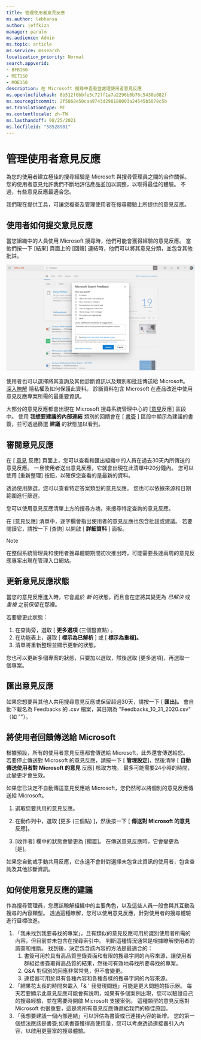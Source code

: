 ```yaml
---
title: 管理使用者意見反應
ms.author: lebhansa
author: jeffkizn
manager: parulm
ms.audience: Admin
ms.topic: article
ms.service: mssearch
localization_priority: Normal
search.appverid:
- BFB160
- MET150
- MOE150
description: 在 Microsoft 搜尋中查看並處理使用者意見反應
ms.openlocfilehash: 8b512f0bbfe5c72ff1a7a2296b0b76c5430e082f
ms.sourcegitcommit: 2f5868e50caa9743d298188003a24545b5078c5b
ms.translationtype: MT
ms.contentlocale: zh-TW
ms.lasthandoff: 08/25/2021
ms.locfileid: "58528981"
---
```

# <a name="managing-user-feedback"></a>管理使用者意見反應

為您的使用者建立極佳的搜尋經驗是 Microsoft 與搜尋管理員之間的合作關係。 您的使用者意見允許我們不斷地評估產品並加以調整，以取得最佳的體驗。 不過，有些意見反應最適合您。

我們現在提供工具，可讓您複查及管理使用者在搜尋體驗上所提供的意見反應。

## <a name="how-users-submit-feedback"></a>使用者如何提交意見反應

當您組織中的人員使用 Microsoft 搜尋時，他們可能會獲得經驗的意見反應。 當他們按一下 [結果] 頁面上的 [回饋] 連結時，他們可以將其意見分類，並包含其他批註。

![全域意見反應表單。](media/feedback/feedback-global-dialog.png)

使用者也可以選擇將其查詢及其他診斷資訊以及類別和批註傳送給 Microsoft。 [深入瞭解](https://privacy.microsoft.com/en-US/privacystatement) 隱私權及如何保護此資料。 診斷資料包含 Microsoft 在產品改進中使用意見反應專案所需的最重要資訊。

大部分的意見反應都會出現在 Microsoft 搜尋系統管理中心的 [[意見](https://admin.microsoft.com/Adminportal/Home#/MicrosoftSearch/feedback)反應] 區段中。 使用 **我想要建議的內部連結** 類別的回饋會在 [ [書簽](https://admin-ignite.microsoft.com/Adminportal/Home#/MicrosoftSearch/bookmarks) ] 區段中顯示為建議的書簽，並可透過篩選 **建議** 的狀態加以看到。

## <a name="review-feedback"></a>審閱意見反應

在 [ [意見](https://admin.microsoft.com/Adminportal/Home#/MicrosoftSearch/feedback) 反應] 頁面上，您可以查看和匯出組織中的人員在過去30天內所傳送的意見反應。 一旦使用者送出意見反應，它就會出現在此清單中20分鐘內。 您可以使用 [重新整理] 按鈕，以確保您查看的是最新的資料。

透過使用篩選，您可以查看特定答案類型的意見反應。 您也可以依據來源和日期範圍進行篩選。

您可以使用意見反應清單上方的搜尋方塊，來搜尋特定查詢的意見反應。

在 [意見反應] 清單中，逐字欄會指出使用者的意見反應也包含批註或建議。 若要閱讀它，請按一下 [查詢] 以開啟 [ **詳細資料** ] 面板。

>[!NOTE]
>在整個系統管理員和使用者搜尋體驗期間初次推出時，可能需要長達兩周的意見反應專案出現在管理入口網站。

## <a name="update-feedback-state"></a>更新意見反應狀態

當您的意見反應進入時，它會處於 *新* 的狀態，而且會在您將其變更為 *已解決* 或 *重複* 之前保留在那裡。

若要變更此狀態：

1. 在查詢旁，選取 [ **更多選項** (三個豎直點) 。
1. 在功能表上，選取 [ **標示為已解析** ] 或 [ **標示為重複]。**
1. 清單將重新整理並顯示更新的狀態。

您也可以更新多個專案的狀態，只要加以選取，然後選取 [更多選項]，再選取一個專案。

## <a name="export-feedback"></a>匯出意見反應

如果您想要與其他人共用搜尋意見反應或保留超過30天，請按一下 [ **匯出]。** 會自動下載名為 Feedbacks 的 .csv 檔案，其日期為 "Feedbacks_10_31_2020.csv" （如 ""）。

## <a name="send-user-feedback-to-microsoft"></a>將使用者回饋傳送給 Microsoft

根據預設，所有的使用者意見反應都會傳送給 Microsoft，此外還會傳送給您。 若要停止傳送對 Microsoft 的意見反應，請按一下 [ **管理設定**]，然後清除 [ **自動傳送使用者對 Microsoft 的意見** 反應] 核取方塊。 最多可能需要24小時的時間，此變更才會生效。

如果您已決定不自動傳送意見反應給 Microsoft，您仍然可以將個別的意見反應傳送給 Microsoft。

1. 選取您要共用的意見反應。
1. 在動作列中，選取 [更多 (三個點) ]，然後按一下 [ **傳送對 Microsoft 的意見** 反應]。

1. [收件者] 欄中的狀態會變更為 [擱置]。 在傳送意見反應時，它會變更為 [是]。

如果您自動或手動共用反應，它永遠不會針對選擇未包含此資訊的使用者，包含查詢及其他診斷資訊。

## <a name="suggestions-on-how-to-use-feedback"></a>如何使用意見反應的建議

作為搜尋管理員，您應該瞭解組織中的主要角色，以及這些人員一般會與其互動及搜尋的內容類型。 透過這種瞭解，您可以使用意見反應，針對使用者的搜尋體驗進行目標改進。

1. 「我未找到我要尋找的專案」，且有類似的意見反應可用於識別使用者所需的內容，但目前並未包含在搜尋索引中。 判斷這種情況通常是根據瞭解使用者的調查和推斷。 找到後，決定包含該內容的方法是最適合的：
    1. 書簽可用於具有高品質登錄頁面和有限的搜尋字詞的內容來源，讓使用者群組從書簽取得高品質的結果，然後可有效地尋找所要尋找的專案。
    1. Q&A 對個別的回應非常常見，但不會變更。
    1. 連接器可用於具有各種內容和各種各樣的搜尋字詞的內容來源。
1. 「結果花太長的時間來載入「& ' 我發現問題」可能是更大問題的指示器。 每天若要顯示此意見反應可能會有説明，如果有多個案例出現，您可以驗證自己的搜尋經驗，並在需要時開啟 Microsoft 支援案例。 這種類型的意見反應對 Microsoft 也很重要，這是將所有意見反應傳遞給我們的極佳原因。
1. 「我想要建議一個內部連結」可以評估為書簽或已連接內容的新增。 您的第一個想法應該是書簽;如果書簽獲得高使用量，您可以考慮透過連接器引入內容，以啟用更豐富的搜尋體驗。
